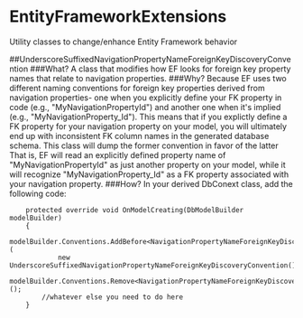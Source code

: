 # EntityFrameworkExtensions
Utility classes to change/enhance Entity Framework behavior

##UnderscoreSuffixedNavigationPropertyNameForeignKeyDiscoveryConvention
###What?
A class that modifies how EF looks for foreign key property names that relate to navigation properties.
###Why?
Because EF uses two different naming conventions for foreign key properties derived from navigation properties- one when you explicitly define your FK property in code (e.g., "MyNavigationPropertyId") and another one when it's implied (e.g., "MyNavigationProperty_Id"). This means that if you explictly define a FK property for your navigation property on your model, you will ultimately end up with inconsistent FK column names in the generated database schema.
This class will dump the former convention in favor of the latter That is, EF will read an explicitly defined property name of "MyNavigationPropertyId" as just another property on your model, while it will recognize "MyNavigationProperty_Id" as a FK property associated with your navigation property.
###How?
In your derived DbConext class, add the following code:

        protected override void OnModelCreating(DbModelBuilder modelBuilder)
        {
            modelBuilder.Conventions.AddBefore<NavigationPropertyNameForeignKeyDiscoveryConvention>(
                new UnderscoreSuffixedNavigationPropertyNameForeignKeyDiscoveryConvention());
            modelBuilder.Conventions.Remove<NavigationPropertyNameForeignKeyDiscoveryConvention>();
            //whatever else you need to do here
        }
        
